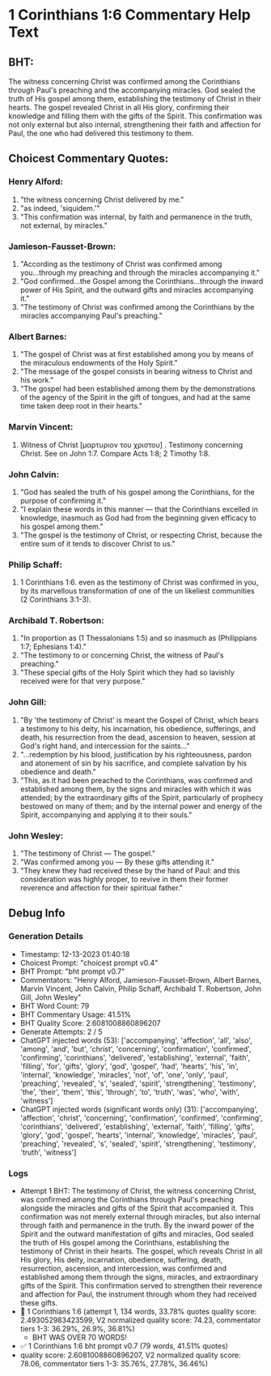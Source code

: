 # 1 Corinthians 1:6 Commentary Help Text

## BHT:
The witness concerning Christ was confirmed among the Corinthians through Paul's preaching and the accompanying miracles. God sealed the truth of His gospel among them, establishing the testimony of Christ in their hearts. The gospel revealed Christ in all His glory, confirming their knowledge and filling them with the gifts of the Spirit. This confirmation was not only external but also internal, strengthening their faith and affection for Paul, the one who had delivered this testimony to them.

## Choicest Commentary Quotes:
### Henry Alford:
1. "the witness concerning Christ delivered by me."
2. "as indeed, 'siquidem.'"
3. "This confirmation was internal, by faith and permanence in the truth, not external, by miracles."

### Jamieson-Fausset-Brown:
1. "According as the testimony of Christ was confirmed among you...through my preaching and through the miracles accompanying it."
2. "God confirmed...the Gospel among the Corinthians...through the inward power of His Spirit, and the outward gifts and miracles accompanying it."
3. "The testimony of Christ was confirmed among the Corinthians by the miracles accompanying Paul's preaching."

### Albert Barnes:
1. "The gospel of Christ was at first established among you by means of the miraculous endowments of the Holy Spirit." 
2. "The message of the gospel consists in bearing witness to Christ and his work." 
3. "The gospel had been established among them by the demonstrations of the agency of the Spirit in the gift of tongues, and had at the same time taken deep root in their hearts."

### Marvin Vincent:
1. Witness of Christ [μαρτυριον του χριστου] . Testimony concerning Christ. See on John 1:7. Compare Acts 1:8; 2 Timothy 1:8.


### John Calvin:
1. "God has sealed the truth of his gospel among the Corinthians, for the purpose of confirming it."
2. "I explain these words in this manner — that the Corinthians excelled in knowledge, inasmuch as God had from the beginning given efficacy to his gospel among them."
3. "The gospel is the testimony of Christ, or respecting Christ, because the entire sum of it tends to discover Christ to us."

### Philip Schaff:
1. 1 Corinthians 1:6. even as the testimony of Christ was confirmed in you, by its marvellous transformation of one of the un likeliest communities (2 Corinthians 3:1-3).
	
 


### Archibald T. Robertson:
1. "In proportion as (1 Thessalonians 1:5) and so inasmuch as (Philippians 1:7; Ephesians 1:4)."
2. "The testimony to or concerning Christ, the witness of Paul's preaching."
3. "These special gifts of the Holy Spirit which they had so lavishly received were for that very purpose."

### John Gill:
1. "By 'the testimony of Christ' is meant the Gospel of Christ, which bears a testimony to his deity, his incarnation, his obedience, sufferings, and death, his resurrection from the dead, ascension to heaven, session at God's right hand, and intercession for the saints..."
2. "...redemption by his blood, justification by his righteousness, pardon and atonement of sin by his sacrifice, and complete salvation by his obedience and death."
3. "This, as it had been preached to the Corinthians, was confirmed and established among them, by the signs and miracles with which it was attended; by the extraordinary gifts of the Spirit, particularly of prophecy bestowed on many of them; and by the internal power and energy of the Spirit, accompanying and applying it to their souls."

### John Wesley:
1. "The testimony of Christ — The gospel."
2. "Was confirmed among you — By these gifts attending it."
3. "They knew they had received these by the hand of Paul: and this consideration was highly proper, to revive in them their former reverence and affection for their spiritual father."


## Debug Info
### Generation Details
- Timestamp: 12-13-2023 01:40:18
- Choicest Prompt: "choicest prompt v0.4"
- BHT Prompt: "bht prompt v0.7"
- Commentators: "Henry Alford, Jamieson-Fausset-Brown, Albert Barnes, Marvin Vincent, John Calvin, Philip Schaff, Archibald T. Robertson, John Gill, John Wesley"
- BHT Word Count: 79
- BHT Commentary Usage: 41.51%
- BHT Quality Score: 2.6081008860896207
- Generate Attempts: 2 / 5
- ChatGPT injected words (53):
	['accompanying', 'affection', 'all', 'also', 'among', 'and', 'but', 'christ', 'concerning', 'confirmation', 'confirmed', 'confirming', 'corinthians', 'delivered', 'establishing', 'external', 'faith', 'filling', 'for', 'gifts', 'glory', 'god', 'gospel', 'had', 'hearts', 'his', 'in', 'internal', 'knowledge', 'miracles', 'not', 'of', 'one', 'only', 'paul', 'preaching', 'revealed', 's', 'sealed', 'spirit', 'strengthening', 'testimony', 'the', 'their', 'them', 'this', 'through', 'to', 'truth', 'was', 'who', 'with', 'witness']
- ChatGPT injected words (significant words only) (31):
	['accompanying', 'affection', 'christ', 'concerning', 'confirmation', 'confirmed', 'confirming', 'corinthians', 'delivered', 'establishing', 'external', 'faith', 'filling', 'gifts', 'glory', 'god', 'gospel', 'hearts', 'internal', 'knowledge', 'miracles', 'paul', 'preaching', 'revealed', 's', 'sealed', 'spirit', 'strengthening', 'testimony', 'truth', 'witness']

### Logs
- Attempt 1 BHT: The testimony of Christ, the witness concerning Christ, was confirmed among the Corinthians through Paul's preaching alongside the miracles and gifts of the Spirit that accompanied it. This confirmation was not merely external through miracles, but also internal through faith and permanence in the truth. By the inward power of the Spirit and the outward manifestation of gifts and miracles, God sealed the truth of His gospel among the Corinthians, establishing the testimony of Christ in their hearts. The gospel, which reveals Christ in all His glory, His deity, incarnation, obedience, suffering, death, resurrection, ascension, and intercession, was confirmed and established among them through the signs, miracles, and extraordinary gifts of the Spirit. This confirmation served to strengthen their reverence and affection for Paul, the instrument through whom they had received these gifts.
- 🔄 1 Corinthians 1:6 (attempt 1, 134 words, 33.78% quotes quality score: 2.493052983423599, V2 normalized quality score: 74.23, commentator tiers 1-3: 36.29%, 26.9%, 36.81%) 
	- BHT WAS OVER 70 WORDS!
- ✅ 1 Corinthians 1:6 bht prompt v0.7 (79 words, 41.51% quotes)
- quality score: 2.6081008860896207, V2 normalized quality score: 78.06, commentator tiers 1-3: 35.76%, 27.78%, 36.46%)